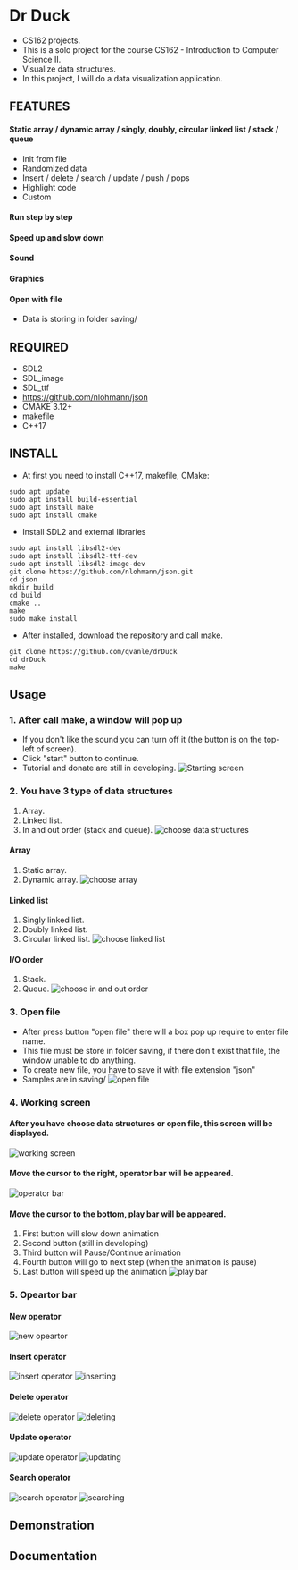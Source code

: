 # Dr Duck
- CS162 projects.
- This is a solo project for the course CS162 - Introduction to Computer Science II.
- Visualize data structures.
- In this project, I will do a data visualization application.
## FEATURES 
#### Static array / dynamic array / singly, doubly, circular linked list / stack / queue
- Init from file
- Randomized data
- Insert / delete / search / update / push / pops
- Highlight code
- Custom
#### Run step by step
#### Speed up and slow down
#### Sound 
#### Graphics
#### Open with file 
- Data is storing in folder saving/
## REQUIRED
- SDL2
- SDL\_image
- SDL\_ttf
- https://github.com/nlohmann/json
- CMAKE 3.12+
- makefile
- C++17
## INSTALL 
- At first you need to install C++17, makefile, CMake:
```
sudo apt update 
sudo apt install build-essential
sudo apt install make 
sudo apt install cmake 
```
- Install SDL2 and external libraries
```
sudo apt install libsdl2-dev
sudo apt install libsdl2-ttf-dev
sudo apt install libsdl2-image-dev
git clone https://github.com/nlohmann/json.git 
cd json
mkdir build
cd build
cmake ..
make
sudo make install
```

- After installed, download the repository and call make.
```
git clone https://github.com/qvanle/drDuck
cd drDuck 
make 
```
## Usage
### 1. After call make, a window will pop up
- If you don't like the sound you can turn off it (the button is on the top-left of screen).
- Click "start" button to continue.
- Tutorial and donate are still in developing.
![Starting screen](docs/images/starting_screen.png)
### 2. You have 3 type of data structures 
1. Array.
2. Linked list.
3. In and out order (stack and queue).
![choose data structures](docs/images/choose_data_structures.png)
#### Array 
1. Static array.
2. Dynamic array.
![choose array](docs/images/choose_array.png)
#### Linked list 
1. Singly linked list.
2. Doubly linked list.
3. Circular linked list.
![choose linked list](docs/images/choose_linked_list.png)
#### I/O order 
1. Stack.
2. Queue.
![choose in and out order](docs/images/choose_InO_order.png)
### 3. Open file 
- After press button "open file" there will a box pop up require to enter file name.
- This file must be store in folder saving, if there don't exist that file, the window unable to do anything.
- To create new file, you have to save it with file extension "json" 
- Samples are in saving/
![open file](docs/images/open_file_input.png)
### 4. Working screen 
#### After you have choose data structures or open file, this screen will be displayed.
![working screen](docs/images/working_screen.png)
#### Move the cursor to the right, operator bar will be appeared.
![operator bar](docs/images/operator_bar.png)
#### Move the cursor to the bottom, play bar will be appeared.
1. First button will slow down animation
2. Second button (still in developing)
3. Third button will Pause/Continue animation 
4. Fourth button will go to next step (when the animation is pause) 
5. Last button will speed up the animation
![play bar](docs/images/play_bar.png)
### 5. Opeartor bar
#### New operator 
![new opeartor](docs/images/new_operator.png)
#### Insert operator 
![insert operator](docs/images/insert_operator.png)
![inserting](docs/images/inserting.png)
#### Delete operator 
![delete operator](docs/images/delete_operator.png)
![deleting](docs/images/deleting.png)
#### Update operator 
![update operator](docs/images/update_operator.png)
![updating](docs/images/updating.png)
#### Search operator
![search operator](docs/images/search_operator.png) 
![searching](docs/images/searching.png)
## Demonstration

## Documentation

